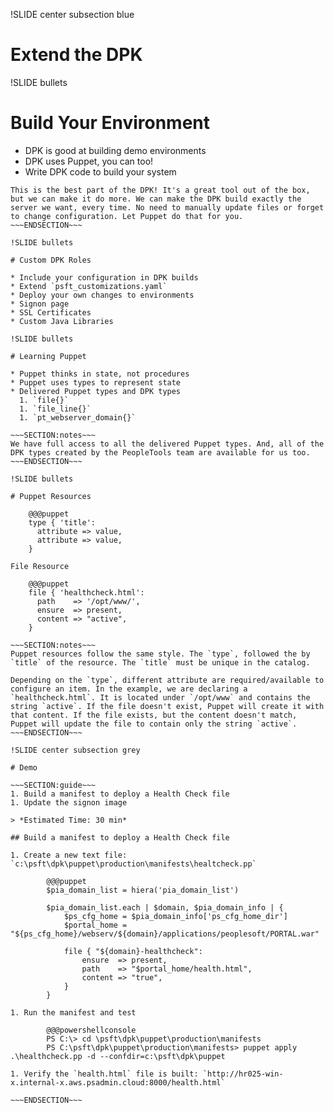 !SLIDE center subsection blue

# Extend the DPK

!SLIDE bullets

# Build Your Environment

* DPK is good at building demo environments
* DPK uses Puppet, you can too!
* Write DPK code to build your system

~~~SECTION:notes~~~
This is the best part of the DPK! It's a great tool out of the box, but we can make it do more. We can make the DPK build exactly the server we want, every time. No need to manually update files or forget to change configuration. Let Puppet do that for you.
~~~ENDSECTION~~~

!SLIDE bullets

# Custom DPK Roles

* Include your configuration in DPK builds
* Extend `psft_customizations.yaml`
* Deploy your own changes to environments
* Signon page
* SSL Certificates
* Custom Java Libraries

!SLIDE bullets

# Learning Puppet

* Puppet thinks in state, not procedures
* Puppet uses types to represent state
* Delivered Puppet types and DPK types
  1. `file{}`
  1. `file_line{}`
  1. `pt_webserver_domain{}`

~~~SECTION:notes~~~
We have full access to all the delivered Puppet types. And, all of the DPK types created by the PeopleTools team are available for us too.
~~~ENDSECTION~~~

!SLIDE bullets

# Puppet Resources

    @@@puppet
    type { 'title':
      attribute => value,
      attribute => value,
    }

File Resource

    @@@puppet
    file { 'healthcheck.html':
      path    => '/opt/www/',
      ensure  => present,
      content => "active",
    }

~~~SECTION:notes~~~
Puppet resources follow the same style. The `type`, followed the by `title` of the resource. The `title` must be unique in the catalog.

Depending on the `type`, different attribute are required/available to configure an item. In the example, we are declaring a `healthcheck.html`. It is located under `/opt/www` and contains the string `active`. If the file doesn't exist, Puppet will create it with that content. If the file exists, but the content doesn't match, Puppet will update the file to contain only the string `active`.
~~~ENDSECTION~~~

!SLIDE center subsection grey

# Demo

~~~SECTION:guide~~~
1. Build a manifest to deploy a Health Check file
1. Update the signon image 

> *Estimated Time: 30 min*

## Build a manifest to deploy a Health Check file

1. Create a new text file: `c:\psft\dpk\puppet\production\manifests\healtcheck.pp`

        @@@puppet
        $pia_domain_list = hiera('pia_domain_list')

        $pia_domain_list.each | $domain, $pia_domain_info | {
            $ps_cfg_home = $pia_domain_info['ps_cfg_home_dir']
            $portal_home = "${ps_cfg_home}/webserv/${domain}/applications/peoplesoft/PORTAL.war"

            file { "${domain}-healthcheck":
                ensure  => present,
                path    => "$portal_home/health.html",
                content => "true",
            }
        }

1. Run the manifest and test

        @@@powershellconsole
        PS C:\> cd \psft\dpk\puppet\production\manifests
        PS C:\psft\dpk\puppet\production\manifests> puppet apply .\healthcheck.pp -d --confdir=c:\psft\dpk\puppet

1. Verify the `health.html` file is built: `http://hr025-win-x.internal-x.aws.psadmin.cloud:8000/health.html`

~~~ENDSECTION~~~